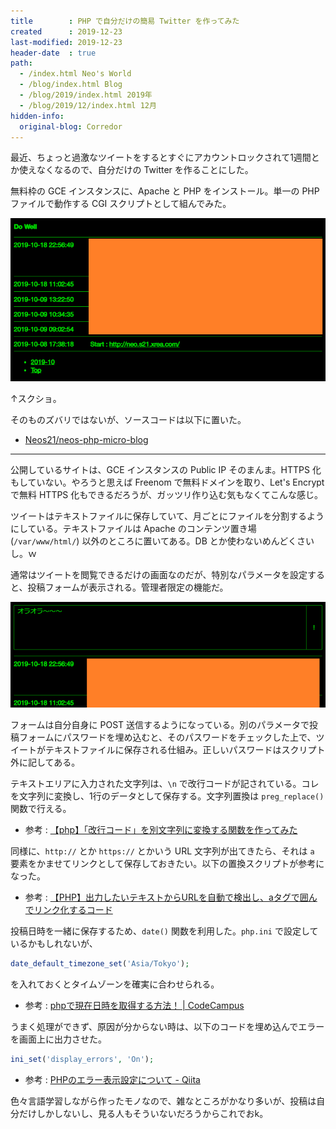 ```yaml
---
title        : PHP で自分だけの簡易 Twitter を作ってみた
created      : 2019-12-23
last-modified: 2019-12-23
header-date  : true
path:
  - /index.html Neo's World
  - /blog/index.html Blog
  - /blog/2019/index.html 2019年
  - /blog/2019/12/index.html 12月
hidden-info:
  original-blog: Corredor
---
```


最近、ちょっと過激なツイートをするとすぐにアカウントロックされて1週間とか使えなくなるので、自分だけの Twitter を作ることにした。

無料枠の GCE インスタンスに、Apache と PHP をインストール。単一の PHP ファイルで動作する CGI スクリプトとして組んでみた。

![こんなん](23-01-01.png)

↑スクショ。

そのものズバリではないが、ソースコードは以下に置いた。

- [Neos21/neos-php-micro-blog](https://github.com/Neos21/neos-php-micro-blog)

-----

公開しているサイトは、GCE インスタンスの Public IP そのまんま。HTTPS 化もしていない。やろうと思えば Freenom で無料ドメインを取り、Let's Encrypt で無料 HTTPS 化もできるだろうが、ガッツリ作り込む気もなくてこんな感じ。

ツイートはテキストファイルに保存していて、月ごとにファイルを分割するようにしている。テキストファイルは Apache のコンテンツ置き場 (`/var/www/html/`) 以外のところに置いてある。DB とか使わないめんどくさいし。ｗ

通常はツイートを閲覧できるだけの画面なのだが、特別なパラメータを設定すると、投稿フォームが表示される。管理者限定の機能だ。

![投稿フォームを表示](23-01-02.png)

フォームは自分自身に POST 送信するようになっている。別のパラメータで投稿フォームにパスワードを埋め込むと、そのパスワードをチェックした上で、ツイートがテキストファイルに保存される仕組み。正しいパスワードはスクリプト外に記してある。

テキストエリアに入力された文字列は、`\n` で改行コードが記されている。コレを文字列に変換し、1行のデータとして保存する。文字列置換は `preg_replace()` 関数で行える。

- 参考 : [【php】「改行コード」を別文字列に変換する関数を作ってみた](https://nodoame.net/archives/8121)

同様に、`http://` とか `https://` とかいう URL 文字列が出てきたら、それは `a` 要素をかませてリンクとして保存しておきたい。以下の置換スクリプトが参考になった。

- 参考 : [【PHP】出力したいテキストからURLを自動で検出し、aタグで囲んでリンク化するコード](https://wemo.tech/2160)

投稿日時を一緒に保存するため、`date()` 関数を利用した。`php.ini` で設定しているかもしれないが、

```php
date_default_timezone_set('Asia/Tokyo');
```

を入れておくとタイムゾーンを確実に合わせられる。

- 参考 : [phpで現在日時を取得する方法！ | CodeCampus](https://blog.codecamp.jp/php-datetime)

うまく処理ができず、原因が分からない時は、以下のコードを埋め込んでエラーを画面上に出力させた。

```php
ini_set('display_errors', 'On');
```

- 参考 : [PHPのエラー表示設定について - Qiita](https://qiita.com/shotets/items/3c95aef631b2c5eadae5)

色々言語学習しながら作ったモノなので、雑なところがかなり多いが、投稿は自分だけしかしないし、見る人もそういないだろうからこれでおk。
